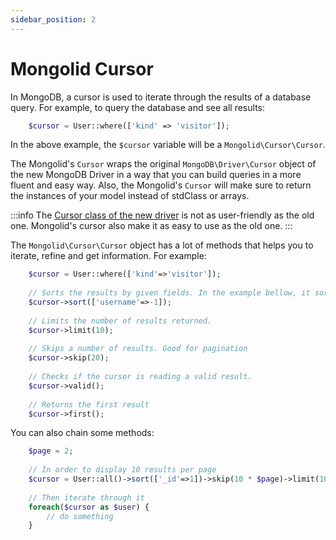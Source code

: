 ```yaml
---
sidebar_position: 2
---
```


# Mongolid Cursor

In MongoDB, a cursor is used to iterate through the results of a database query. 
For example, to query the database and see all results:

```php title="Query database"
    $cursor = User::where(['kind' => 'visitor']);
```

In the above example, the `$cursor` variable will be a `Mongolid\Cursor\Cursor`.

The Mongolid's `Cursor` wraps the original `MongoDB\Driver\Cursor` object of the new MongoDB Driver 
in a way that you can build queries in a more fluent and easy way. 
Also, the Mongolid's `Cursor` will make sure to return the instances of your model instead of stdClass or arrays.

:::info
The [Cursor class of the new driver](http://php.net/manual/en/class.mongodb-driver-cursor.php) is not as user-friendly as the old one. 
Mongolid's cursor also make it as easy to use as the old one.
:::

The `Mongolid\Cursor\Cursor` object has a lot of methods that helps you to iterate, refine and get information. 
For example:

```php title="Using cursor"
    $cursor = User::where(['kind'=>'visitor']);
    
    // Sorts the results by given fields. In the example bellow, it sorts by username DESC
    $cursor->sort(['username'=>-1]);
    
    // Limits the number of results returned.
    $cursor->limit(10);
    
    // Skips a number of results. Good for pagination
    $cursor->skip(20);
    
    // Checks if the cursor is reading a valid result.
    $cursor->valid();
    
    // Returns the first result
    $cursor->first();
```

You can also chain some methods:

```php title="Chaining methods"
    $page = 2;
    
    // In order to display 10 results per page
    $cursor = User::all()->sort(['_id'=>1])->skip(10 * $page)->limit(10);
    
    // Then iterate through it
    foreach($cursor as $user) {
        // do something
    }
```
